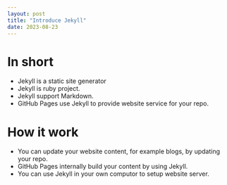 ```yaml
---
layout: post
title: "Introduce Jekyll"
date: 2023-08-23
---
```


# In short

- Jekyll is a static site generator
- Jekyll is ruby project.
- Jekyll support Markdown.
- GitHub Pages use Jekyll to provide website service for your repo.

# How it work

- You can update your website content, for example blogs, by updating your repo.
- GitHub Pages internally build your content by using Jekyll.
- You can use Jekyll in your own computor to setup website server.
